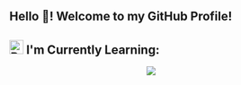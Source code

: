 <h2 align="left">Hello 👋! Welcome to my GitHub Profile!</h2>

###

<h2>
  <img src="https://raw.githubusercontent.com/Tarikul-Islam-Anik/Animated-Fluent-Emojis/master/Emojis/Objects/Books.png" alt="Books" width="25" height="25" />
  I'm Currently Learning:
</h2>
<p align="center">
  <a href="https://skillicons.dev">
    <img src="https://skillicons.dev/icons?i=dart,flutter,react,laravel" />
  </a>
</p>

###


###
